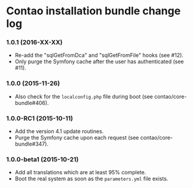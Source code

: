 # Contao installation bundle change log

### 1.0.1 (2016-XX-XX)

 * Re-add the "sqlGetFromDca" and "sqlGetFromFile" hooks (see #12).
 * Only purge the Symfony cache after the user has authenticated (see #11).

### 1.0.0 (2015-11-26)

 * Also check for the `localconfig.php` file during boot (see contao/core-bundle#406).

### 1.0.0-RC1 (2015-10-11)

 * Add the version 4.1 update routines.
 * Purge the Symfony cache upon each request (see contao/core-bundle#347).

### 1.0.0-beta1 (2015-10-21)

 * Add all translations which are at least 95% complete.
 * Boot the real system as soon as the `parameters.yml` file exists.
